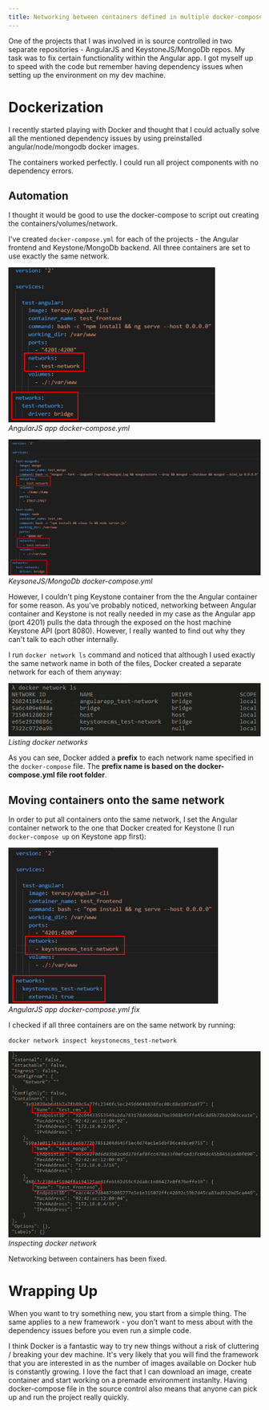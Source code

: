 ```yaml
---
title: Networking between containers defined in multiple docker-compose.yml files
---
```


One of the projects that I was involved in is source controlled in two separate repositories - AngularJS and KeystoneJS/MongoDb repos. My task was to fix certain functionality within the Angular app. I got myself up to speed with the code but remember having dependency issues when setting up the environment on my dev machine.


# Dockerization

I recently started playing with Docker and thought that I could actually solve all the mentioned dependency issues by using preinstalled angular/node/mongodb docker images.

The containers worked perfectly. I could run all project components with no dependency errors.

## Automation

I thought it would be good to use the docker-compose to script out creating the containers/volumes/network.

I've created `docker-compose.yml` for each of the projects - the Angular frontend and Keystone/MongoDb backend. All three containers are set to use exactly the same network.

![AngularJS app docker-compose.yml](/img/content/posts/2018/2018-01-30-docker-compose-yml-angularapp.png "AngularJS app docker-compose.yml")  
*AngularJS app docker-compose.yml*

![KeysoneJS cms docker-compose.yml](/img/content/posts/2018/2018-01-30-docker-compose-yml-keystonecms.png "KeysoneJS/MongoDb docker-compose.yml")  
*KeysoneJS/MongoDb docker-compose.yml*

However, I couldn't ping Keystone container from the the Angular container for some reason. As you've probably noticed, networking between Angular container and Keystone is not really needed in my case as the Angular app (port 4201) pulls the data through the exposed on the host machine Keystone API (port 8080). However, I really wanted to find out why they can't talk to each other internally.

I run `docker network ls` command and noticed that although I used exactly the same network name in both of the files, Docker created a separate network for each of them anyway:

![Listing docker network](/img/content/posts/2018/2018-01-30-docker-network-ls.png "Listing docker networks")  
*Listing docker networks*

As you can see, Docker added a **prefix** to each network name specified in the `docker-compose` file. The **prefix name is based on the docker-compose.yml file root folder**.

## Moving containers onto the same network

In order to put all containers onto the same network, I set the Angular container network to the one that Docker created for Keystone (I run `docker-compose up` on Keystone app first):

![AngularJS app docker-compose.yml fix](/img/content/posts/2018/2018-01-30-docker-compose-yml-angularapp-fix.png "AngularJS app docker-compose.yml fix")  
*AngularJS app docker-compose.yml fix*

I checked if all three containers are on the same network by running:
```
docker network inspect keystonecms_test-network
```

![Inspecting docker network](/img/content/posts/2018/2018-01-30-docker-network-inspect.png "Inspecting docker network")
*Inspecting docker network*

Networking between containers has been fixed.



# Wrapping Up

When you want to try something new, you start from a simple thing. The same applies to a new framework - you don’t want to mess about with the dependency issues before you even run a simple code.

I think Docker is a fantastic way to try new things without a risk of cluttering / breaking your dev machine. It's very likely that you will find the framework that you are interested in as the number of images available on Docker hub is constantly growing. I love the fact that I can download an image, create container and start working on a premade environment instanlty. Having docker-compose file in the source control also means that anyone can pick up and run the project really quickly.